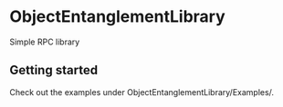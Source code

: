 # ObjectEntanglementLibrary
Simple RPC library

## Getting started
Check out the examples under ObjectEntanglementLibrary/Examples/.
